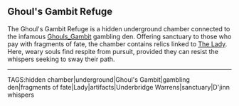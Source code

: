 ## Ghoul's Gambit Refuge

The Ghoul's Gambit Refuge is a hidden underground chamber connected to the infamous [Ghouls_Gambit](Ghouls_Gambit.md) gambling den. Offering sanctuary to those who pay with fragments of fate, the chamber contains relics linked to [The Lady](The%20Lady.md). Here, weary souls find respite from pursuit, provided they can resist the whispers seeking to sway their path.



---

TAGS:hidden chamber|underground|Ghoul's Gambit|gambling den|fragments of fate|Lady|artifacts|Underbridge Warrens|sanctuary|D'jinn whispers
